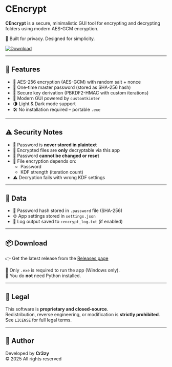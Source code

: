 # CEncrypt

**CEncrypt** is a secure, minimalistic GUI tool for encrypting and decrypting folders using modern AES-GCM encryption.

🔐 Built for privacy. Designed for simplicity.

[![Download](https://img.shields.io/badge/Download-.exe-blue?style=for-the-badge&logo=windows)](https://github.com/Cr3zy-dev/CEncrypt/releases/latest/download/cencrypt.exe)

---

## 🚀 Features

- 🔐 AES-256 encryption (AES-GCM) with random salt + nonce
- 🔑 One-time master password (stored as SHA-256 hash)
- 🧠 Secure key derivation (PBKDF2-HMAC with custom iterations)
- 🧱 Modern GUI powered by `customtkinter`
- 🌗 Light & Dark mode support
- 🛠 No installation required – portable `.exe`

---

## ⚠️ Security Notes

- 💬 Password is **never stored in plaintext**
- 🧠 Encrypted files are **only** decryptable via this app
- 🔁 Password **cannot be changed or reset**
- 🔄 File encryption depends on:
  - Password
  - KDF strength (iteration count)
- ⚠️ Decryption fails with wrong KDF settings

---

## 💾 Data

- 🔐 Password hash stored in `.password` file (SHA-256)
- ⚙️ App settings stored in `settings.json`
- 📝 Log output saved to `cencrypt_log.txt` (if enabled)

---

## 📦 Download

👉 Get the latest release from the [Releases page](https://github.com/Cr3zy-dev/CEncrypt/releases)

📁 Only `.exe` is required to run the app (Windows only).  
📌 You do **not** need Python installed.

---

## 🛑 Legal

This software is **proprietary and closed-source**.  
Redistribution, reverse engineering, or modification is **strictly prohibited**.  
See `LICENSE` for full legal terms.

---

## 👤 Author

Developed by **Cr3zy**  
© 2025 All rights reserved
